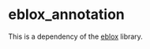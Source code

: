 

# eblox_annotation

This is a dependency of the [eblox](https://github.com/arcticfox1919/eblox) library.